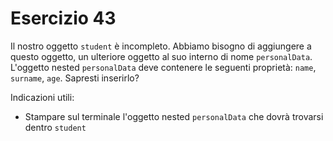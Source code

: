 # Esercizio 43

Il nostro oggetto `student` è incompleto. Abbiamo bisogno di aggiungere a questo oggetto, un ulteriore oggetto al suo interno di nome `personalData`. L'oggetto nested `personalData` deve contenere le seguenti proprietà: `name`, `surname`, `age`.
Sapresti inserirlo?

Indicazioni utili:

- Stampare sul terminale l'oggetto nested `personalData` che dovrà trovarsi dentro `student`
